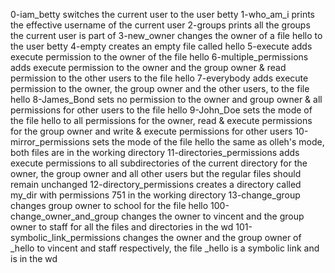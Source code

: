 0-iam_betty switches the current user to the user betty
1-who_am_i prints the effective username of the current user
2-groups prints all the groups the current user is part of
3-new_owner changes the owner of a file hello to the user betty
4-empty creates an empty file called hello
5-execute adds execute permission to the owner of the file hello
6-multiple_permissions adds execute permission to the owner and the group owner & read permission to the other users to the file hello
7-everybody adds execute permission to the owner, the group owner and the other users, to the file hello
8-James_Bond sets no permission to the owner and group owner & all permissions for other users to the file hello
9-John_Doe sets the mode of the file hello to all permissions for the owner, read & execute permissions for the group owner and write & execute permissions for other users
10-mirror_permissions sets the mode of the file hello the same as olleh's mode, both files are in the working directory
11-directories_permissions adds execute permissions to all subdirectories of the current directory for the owner, the group owner and all other users but the regular files should remain unchanged
12-directory_permissions creates a directory called my_dir with permissions 751 in the working directory
13-change_group changes group owner to school for the file hello
100-change_owner_and_group changes the owner to vincent and the group owner to staff for all the files and directories in the wd
101-symbolic_link_permissions changes the owner and the group owner of _hello to vincent and staff respectively, the file _hello is a symbolic link and is in the wd
